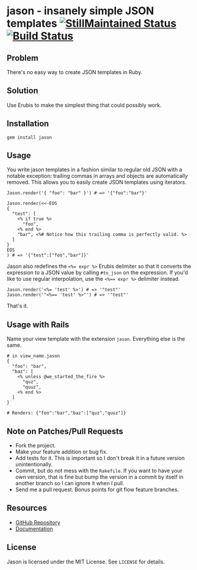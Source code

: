 # jason - insanely simple JSON templates [![StillMaintained Status](http://stillmaintained.com/CapnKernul/jason.png)](http://stillmaintained.com/CapnKernul/jason) [![Build Status](http://travis-ci.org/CapnKernul/jason.png)](http://travis-ci.org/CapnKernul/jason) #

## Problem ##

There's no easy way to create JSON templates in Ruby.

## Solution ##

Use Erubis to make the simplest thing that could possibly work.

## Installation ##

    gem install jason

## Usage ##

You write jason templates in a fashion similar to regular old JSON with a
notable exception: trailing commas in arrays and objects are automatically
removed. This allows you to easily create JSON templates using iterators.

    Jason.render('{ "foo": "bar" }') # => '{"foo":"bar"}'
    
    Jason.render(<<-EOS
    {
      "test": [
        <% if true %>
          "foo",
        <% end %>
        "bar", <%# Notice how this trailing comma is perfectly valid. %>
      ]
    }
    EOS
    ) # => '{"test":["foo","bar"]}'

Jason also redefines the `<%= expr %>` Erubis delimiter so that it converts the
expression to a JSON value by calling `#to_json` on the expression. If you'd
like to use regular interpolation, use the `<%== expr %>` delimiter instead.

    Jason.render('<%= 'test' %>') # => '"test"'
    Jason.render('"<%== 'test' %>"') # => '"test"'

That's it.

## Usage with Rails ##

Name your view template with the extension `jason`. Everything else is the same.

    # in view_name.jason
    {
      "foo": "bar",
      "baz": [
        <% unless @we_started_the_fire %>
          "quz",
          "quuz",
        <% end %>
      ]
    }
    
    # Renders: {"foo":"bar","baz":["quz","quuz"]}

## Note on Patches/Pull Requests ##

* Fork the project.
* Make your feature addition or bug fix.
* Add tests for it. This is important so I don't break it in a future version unintentionally.
* Commit, but do not mess with the `Rakefile`. If you want to have your own version, that is fine but bump the version in a commit by itself in another branch so I can ignore it when I pull.
* Send me a pull request. Bonus points for git flow feature branches.

## Resources ##

* [GitHub Repository](https://github.com/CapnKernul/jason)
* [Documentation](http://rubydoc.info/github/CapnKernul/jason)

## License ##

Jason is licensed under the MIT License. See `LICENSE` for details.